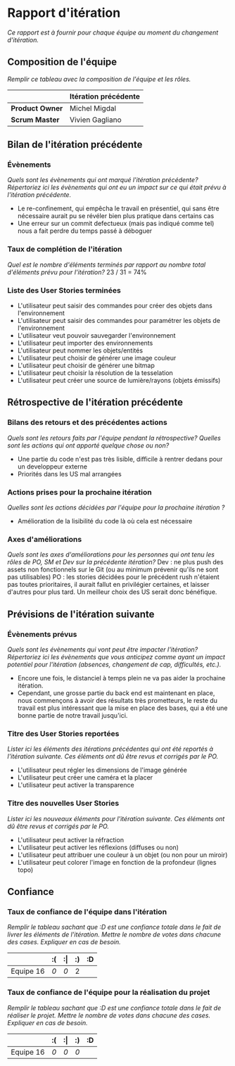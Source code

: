 # Rapport d'itération

*Ce rapport est à fournir pour chaque équipe au moment du changement d'itération.*

## Composition de l'équipe

*Remplir ce tableau avec la composition de l'équipe et les rôles.*

|  &nbsp;                 | Itération précédente     |
| -------------           |-------------             |
| **Product Owner**       | Michel Migdal            |
| **Scrum Master**        | Vivien Gagliano          |

## Bilan de l'itération précédente

### Évènements

*Quels sont les évènements qui ont marqué l'itération précédente? Répertoriez ici les évènements qui ont eu un impact sur ce qui était prévu à l'itération précédente.*

- Le re-confinement, qui empêcha le travail en présentiel, qui sans être nécessaire aurait pu se révéler bien plus pratique dans certains cas
- Une erreur sur un commit defectueux (mais pas indiqué comme tel) nous a fait perdre du temps passé à déboguer

### Taux de complétion de l'itération

*Quel est le nombre d'éléments terminés par rapport au nombre total d'éléments prévu pour l'itération?*
23 / 31 = 74%

### Liste des User Stories terminées

- L'utilisateur peut saisir des commandes pour créer des objets dans l'environnement
- L'utilisateur peut saisir des commandes pour paramétrer les objets de l'environnement
- L'utilisateur veut pouvoir sauvegarder l'environnement
- L'utilisateur peut importer des environnements
- L'utilisateur peut nommer les objets/entités
- L'utilisateur peut choisir de générer une image couleur
- L'utilisateur peut choisir de générer une bitmap
- L'utilisateur peut choisir la résolution de la tesselation
- L'utilisateur peut créer une source de lumière/rayons (objets émissifs)

## Rétrospective de l'itération précédente

### Bilans des retours et des précédentes actions

*Quels sont les retours faits par l'équipe pendant la rétrospective? Quelles sont les actions qui ont apporté quelque chose ou non?*

- Une partie du code n'est pas très lisible, difficile à rentrer dedans pour un developpeur externe
- Priorités dans les US mal arrangées

### Actions prises pour la prochaine itération

*Quelles sont les actions décidées par l'équipe pour la prochaine itération ?*

- Amélioration de la lisibilité du code là où cela est nécessaire

### Axes d'améliorations

*Quels sont les axes d'améliorations pour les personnes qui ont tenu les rôles de PO, SM et Dev sur la précédente itération?*
Dev : ne plus push des assets non fonctionnels sur le Git (ou au minimum prévenir qu'ils ne sont pas utilisables)
PO : les stories décidées pour le précédent rush n'étaient pas toutes prioritaires, il aurait fallut en privilégier certaines, et laisser d'autres pour plus tard. Un meilleur choix des US serait donc
bénéfique.

## Prévisions de l'itération suivante

### Évènements prévus

*Quels sont les évènements qui vont peut être impacter l'itération? Répertoriez ici les évènements que vous anticipez comme ayant un impact potentiel pour l'itération (absences, changement de cap,
difficultés, etc.).*

- Encore une fois, le distanciel à temps plein ne va pas aider la prochaine itération.
- Cependant, une grosse partie du back end est maintenant en place, nous commençons à avoir des résultats très prometteurs, le reste du travail est plus intéressant que la mise en place des bases, qui
  a été une bonne partie de notre travail jusqu'ici.

### Titre des User Stories reportées

*Lister ici les éléments des itérations précédentes qui ont été reportés à l'itération suivante. Ces éléments ont dû être revus et corrigés par le PO.*

- L'utilisateur peut régler les dimensions de l'image générée
- L'utilisateur peut créer une caméra et la placer
- L'utilisateur peut activer la transparence

### Titre des nouvelles User Stories

*Lister ici les nouveaux éléments pour l'itération suivante. Ces éléments ont dû être revus et corrigés par le PO.*

- L'utilisateur peut activer la réfraction
- L'utilisateur peut activer les réflexions (diffuses ou non)
- L'utilisateur peut attribuer une couleur à un objet (ou non pour un miroir)
- L'utilisateur peut colorer l'image en fonction de la profondeur (lignes topo)

## Confiance

### Taux de confiance de l'équipe dans l'itération

*Remplir le tableau sachant que :D est une confiance totale dans le fait de livrer les éléments de l'itération. Mettre le nombre de votes dans chacune des cases. Expliquer en cas de besoin.*

|          	| :(    | :&#124;    | :)    | :D    |
|:--------:	|:----:	|:----:	    |:----:	|:----:	|
| Equipe 16    |  *0*    |  *0*        |  2  |	|  4 	|

### Taux de confiance de l'équipe pour la réalisation du projet

*Remplir le tableau sachant que :D est une confiance totale dans le fait de réaliser le projet. Mettre le nombre de votes dans chacune des cases. Expliquer en cas de besoin.*

|          	| :(    | :&#124;    | :)    | :D    |
|:--------:	|:----:	|:----:	    |:----:	|:----:	|
| Equipe 16    |  *0*    |  *0*        |  *0* |	|  6 	|

 
 
